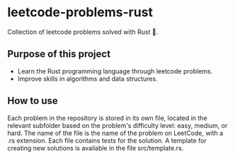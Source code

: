 # leetcode-problems-rust

Collection of leetcode problems solved with Rust 🦀.

## Purpose of this project

- Learn the Rust programming language through leetcode problems.
- Improve skills in algorithms and data structures.

## How to use

Each problem in the repository is stored in its own file, located in the relevant subfolder based on the problem's difficulty level: easy, medium, or hard. The name of the file is the name of the problem on LeetCode, with a .rs extension. Each file contains tests for the solution. A template for creating new solutions is available in the file src/template.rs.
